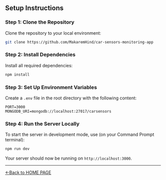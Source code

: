 ## Setup Instructions

### Step 1: Clone the Repository

Clone the repository to your local environment:

```bash
git clone https://github.com/MakaremHind/car-sensors-monitoring-app
```

### Step 2: Install Dependencies

Install all required dependencies:

```bash
npm install
```

### Step 3: Set Up Environment Variables

Create a `.env` file in the root directory with the following content:

```plaintext
PORT=3000
MONGODB_URI=mongodb://localhost:27017/carsensors
```

### Step 4: Run the Server Locally

To start the server in development mode, use (on your Command Prompt terminal):

```cmd
npm run dev
```

Your server should now be running on `http://localhost:3000`.

---

[<-Back to HOME PAGE](../tutorial.md)